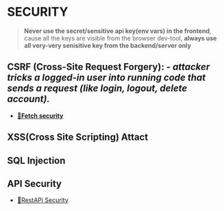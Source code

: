 # **SECURITY**

> **Never use the secret/sensitive api key(env vars) in the frontend**, cause all the keys are visible from the browser dev-tool, **always use all very-very senisitive key from the backend/server only**

## **CSRF (Cross-Site Request Forgery): -** _attacker tricks a logged-in user into running code that sends a request (like login, logout, delete account)._

- **[🔗Fetch security](./fetchAttack/fetchSecurity.js)**

## **XSS(Cross Site Scripting) Attact**

## **SQL Injection**

## **API Security**

- [🔗RestAPi Security](../rest%20api/restapi.md#api-security)
